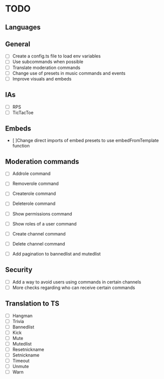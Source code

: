 # TODO

## Languages

## General

- [ ] Create a config.ts file to load env variables
- [ ] Use subcommands when possible
- [ ] Translate moderation commands
- [ ] Change use of presets in music commands and events
- [ ] Improve visuals and embeds

## IAs

- [ ] RPS
- [ ] TicTacToe

## Embeds

- [ ]Change direct imports of embed presets to use embedFromTemplate function

## Moderation commands

- [ ] Addrole command
- [ ] Removerole command
- [ ] Createrole command
- [ ] Deleterole command
- [ ] Show permissions command
- [ ] Show roles of a user command
- [ ] Create channel command
- [ ] Delete channel command

- [ ] Add pagination to bannedlist and mutedlist

## Security

- [ ] Add a way to avoid users using commands in certain channels
- [ ] More checks regarding who can receive certain commands

## Translation to TS

- [ ] Hangman
- [ ] Trivia
- [ ] Bannedlist
- [ ] Kick
- [ ] Mute
- [ ] Mutedlist
- [ ] Resetnickname
- [ ] Setnickname
- [ ] Timeout
- [ ] Unmute
- [ ] Warn
